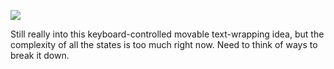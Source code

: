 ![](https://db-feed.s3.amazonaws.com/legacy/Screenshot_from_2020_04_28_19_58_52-1588118431573.png)

Still really into this keyboard-controlled movable text-wrapping idea, but the complexity of all the states is too much right now. Need to think of ways to break it down.
